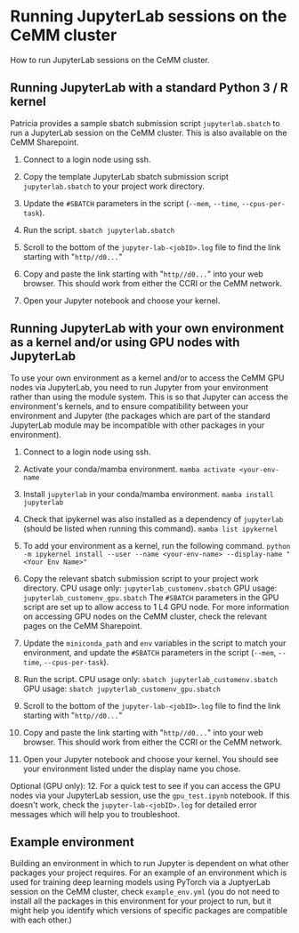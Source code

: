 # Running JupyterLab sessions on the CeMM cluster

How to run JupyterLab sessions on the CeMM cluster.


## Running JupyterLab with a standard Python 3 / R kernel

Patricia provides a sample sbatch submission script `jupyterlab.sbatch` to run a JupyterLab session on the CeMM cluster. This is also available on the CeMM Sharepoint.

1. Connect to a login node using ssh.

2. Copy the template JupyterLab sbatch submission script `jupyterlab.sbatch` to your project work directory.

3. Update the `#SBATCH` parameters in the script (`--mem`, `--time`, `--cpus-per-task`).

4. Run the script.
`sbatch jupyterlab.sbatch`

5. Scroll to the bottom of the `jupyter-lab-<jobID>.log` file to find the link starting with "`http//d0...`"

6. Copy and paste the link starting with "`http//d0...`" into your web browser. This should work from either the CCRI or the CeMM network.

7. Open your Jupyter notebook and choose your kernel.


## Running JupyterLab with your own environment as a kernel and/or using GPU nodes with JupyterLab

To use your own environment as a kernel and/or to access the CeMM GPU nodes via JupyterLab, you need to run Jupyter from your environment rather than using the module system. This is so that Jupyter can access the environment's kernels, and to ensure compatibility between your environment and Jupyter (the packages which are part of the standard JupyterLab module may be incompatible with other packages in your environment).

1. Connect to a login node using ssh.

2. Activate your conda/mamba environment.
`mamba activate <your-env-name`

3. Install `jupyterlab` in your conda/mamba environment.
`mamba install jupyterlab`

4. Check that ipykernel was also installed as a dependency of `jupyterlab` (should be listed when running this command).
`mamba list ipykernel` 

5. To add your environment as a kernel, run the following command.
`python -m ipykernel install --user --name <your-env-name> --display-name "<Your Env Name>"`

6. Copy the relevant sbatch submission script to your project work directory.
CPU usage only: `jupyterlab_customenv.sbatch`
GPU usage: `jupyterlab_customenv_gpu.sbatch`
The `#SBATCH` parameters in the GPU script are set up to allow access to 1 L4 GPU node. For more information on accessing GPU nodes on the CeMM cluster, check the relevant pages on the CeMM Sharepoint.

7. Update the `miniconda_path` and `env` variables in the script to match your environment, and update the `#SBATCH` parameters in the script (`--mem`, `--time`, `--cpus-per-task`).

8. Run the script.
CPU usage only: `sbatch jupyterlab_customenv.sbatch`
GPU usage: `sbatch jupyterlab_customenv_gpu.sbatch`

9. Scroll to the bottom of the `jupyter-lab-<jobID>.log` file to find the link starting with "`http//d0...`"

10. Copy and paste the link starting with "`http//d0...`" into your web browser. This should work from either the CCRI or the CeMM network.

11. Open your Jupyter notebook and choose your kernel. You should see your environment listed under the display name you chose.

Optional (GPU only):
12. For a quick test to see if you can access the GPU nodes via your JupyterLab session, use the `gpu_test.ipynb` notebook. If this doesn't work, check the `jupyter-lab-<jobID>.log` for detailed error messages which will help you to troubleshoot.

## Example environment

Building an environment in which to run Jupyter is dependent on what other packages your project requires. For an example of an environment which is used for training deep learning models using PyTorch via a JuptyerLab session on the CeMM cluster, check `example_env.yml` (you do not need to install all the packages in this environment for your project to run, but it might help you identify which versions of specific packages are compatible with each other.)